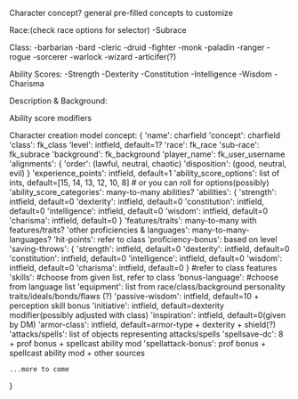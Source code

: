 

Character concept? general pre-filled concepts to customize

Race:(check race options for selector)
    -Subrace

Class:
    -barbarian
    -bard
    -cleric
    -druid
    -fighter
    -monk
    -paladin
    -ranger
    -rogue
    -sorcerer
    -warlock
    -wizard
    -articifer(?)

Ability Scores:
    -Strength
    -Dexterity
    -Constitution
    -Intelligence
    -Wisdom
    -Charisma

Description & Background:

Ability score modifiers


Character creation model concept:
{
    'name': charfield
    'concept': charfield
    'class': fk_class
    'level': intfield, default=1?
    'race': fk_race
    'sub-race': fk_subrace
    'background': fk_background
    'player_name': fk_user_username
    'alignments': {
        'order': (lawful, neutral, chaotic)
        'disposition': (good, neutral, evil)
    }
    'experience_points': intfield, default=1
    'ability_score_options': list of ints, default=[15, 14, 13, 12, 10, 8] # or you can roll for options(possibly)
    'ability_score_categories': many-to-many abilities?
    'abilities': {
        'strength': intfield, default=0
        'dexterity': intfield, default=0
        'constitution': intfield, default=0
        'intelligence': intfield, default=0
        'wisdom': intfield, default=0
        'charisma': intfield, default=0
    }
    'features/traits': many-to-many with features/traits?
    'other proficiencies & languages': many-to-many-languages?
    'hit-points': refer to class
    'proficiency-bonus': based on level
    'saving-throws': {
        'strength': intfield, default=0
        'dexterity': intfield, default=0
        'constitution': intfield, default=0
        'intelligence': intfield, default=0
        'wisdom': intfield, default=0
        'charisma': intfield, default=0
    } #refer to class features
    'skills': #choose from given list, refer to class
    'bonus-language': #choose from language list
    'equipment': list from race/class/background
    personality traits/ideals/bonds/flaws (?)
    'passive-wisdom': intfield, default=10 + perception skill bonus
    'initiative': intfield, default=dexterity modifier(possibly adjusted with class)
    'inspiration': intfield, default=0(given by DM)
    'armor-class': intfield, default=armor-type + dexterity + shield(?)
    'attacks/spells': list of objects representing attacks/spells
    'spellsave-dc': 8 + prof bonus + spellcast ability mod
    'spellattack-bonus': prof bonus + spellcast ability mod + other sources

    ...more to come
}

